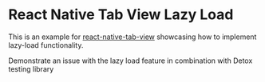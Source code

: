 React Native Tab View Lazy Load
===============================

This is an example for [react-native-tab-view](https://github.com/react-native-community/react-native-tab-view) showcasing how to implement lazy-load functionality.

Demonstrate an issue with the lazy load feature in combination with Detox testing library
